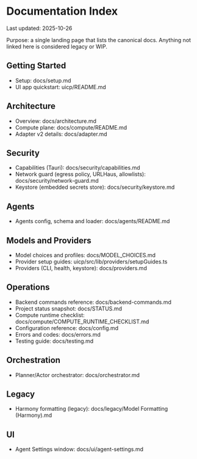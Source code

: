# Documentation Index

Last updated: 2025-10-26

Purpose: a single landing page that lists the canonical docs. Anything not linked here is considered legacy or WIP.

## Getting Started
- Setup: docs/setup.md
- UI app quickstart: uicp/README.md

## Architecture
- Overview: docs/architecture.md
- Compute plane: docs/compute/README.md
- Adapter v2 details: docs/adapter.md

## Security
- Capabilities (Tauri): docs/security/capabilities.md
- Network guard (egress policy, URLHaus, allowlists): docs/security/network-guard.md
- Keystore (embedded secrets store): docs/security/keystore.md

## Agents
- Agents config, schema and loader: docs/agents/README.md

## Models and Providers
- Model choices and profiles: docs/MODEL_CHOICES.md
- Provider setup guides: uicp/src/lib/providers/setupGuides.ts
- Providers (CLI, health, keystore): docs/providers.md

## Operations
- Backend commands reference: docs/backend-commands.md
- Project status snapshot: docs/STATUS.md
- Compute runtime checklist: docs/compute/COMPUTE_RUNTIME_CHECKLIST.md
- Configuration reference: docs/config.md
- Errors and codes: docs/errors.md
- Testing guide: docs/testing.md

## Orchestration
- Planner/Actor orchestrator: docs/orchestrator.md

## Legacy
- Harmony formatting (legacy): docs/legacy/Model Formatting (Harmony).md
## UI
- Agent Settings window: docs/ui/agent-settings.md

